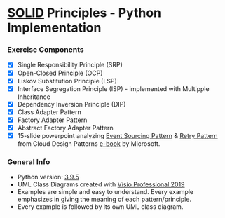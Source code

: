 # [SOLID](https://en.wikipedia.org/wiki/SOLID) Principles - Python Implementation

### Exercise Components
- [X] Single Responsibility Principle (SRP)
- [X] Open-Closed Principle (OCP)
- [X] Liskov Substitution Principle (LSP)
- [x] Interface Segregation Principle (ISP) - implemented with Multipple Inheritance
- [X] Dependency Inversion Principle (DIP)
- [X] Class Adapter Pattern
- [X] Factory Adapter Pattern
- [X] Abstract Factory Adapter Pattern
- [X] 15-slide powerpoint analyzing [Event Sourcing Pattern](https://docs.microsoft.com/en-us/azure/architecture/patterns/event-sourcing) & [Retry Pattern](https://docs.microsoft.com/en-us/azure/architecture/patterns/retry) from Cloud Design Patterns  [e-book](https://www.microsoft.com/en-us/download/confirmation.aspx?id=42026) by Microsoft.

### General Info
* Python version: [3.9.5](https://www.python.org/downloads/release/python-395/)
* UML Class Diagrams created with [Visio Professional 2019](https://www.google.com/url?sa=t&rct=j&q=&esrc=s&source=web&cd=&cad=rja&uact=8&ved=2ahUKEwiwl4CM37rxAhXJ_CoKHeedCDUQFnoECAYQAw&url=https%3A%2F%2Fwww.microsoft.com%2Fel-gr%2Fmicrosoft-365%2Fp%2Fvisio-professional-2019%2Fcfq7ttc0k7cg&usg=AOvVaw1Kz_HkcNXgHFch3shUpng9)
* Examples are simple and easy to understand. Every example emphasizes in giving the meaning of each pattern/principle.
* Every example is followed by its own UML class diagram.
